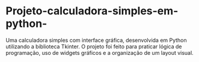 # Projeto-calculadora-simples-em-python-
Uma calculadora simples com interface gráfica, desenvolvida em Python utilizando a biblioteca Tkinter. O projeto foi feito para praticar lógica de programação, uso de widgets gráficos e a organização de um layout visual.
